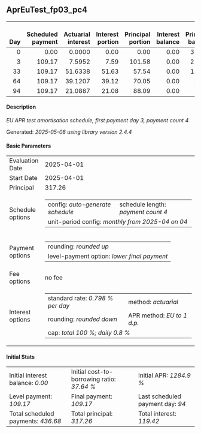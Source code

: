<h2>AprEuTest_fp03_pc4</h2>
<table>
    <thead style="vertical-align: bottom;">
        <th style="text-align: right;">Day</th>
        <th style="text-align: right;">Scheduled payment</th>
        <th style="text-align: right;">Actuarial interest</th>
        <th style="text-align: right;">Interest portion</th>
        <th style="text-align: right;">Principal portion</th>
        <th style="text-align: right;">Interest balance</th>
        <th style="text-align: right;">Principal balance</th>
        <th style="text-align: right;">Total actuarial interest</th>
        <th style="text-align: right;">Total interest</th>
        <th style="text-align: right;">Total principal</th>
    </thead>
    <tr style="text-align: right;">
        <td class="ci00">0</td>
        <td class="ci01" style="white-space: nowrap;">0.00</td>
        <td class="ci02">0.0000</td>
        <td class="ci03">0.00</td>
        <td class="ci04">0.00</td>
        <td class="ci05">0.00</td>
        <td class="ci06">317.26</td>
        <td class="ci07">0.0000</td>
        <td class="ci08">0.00</td>
        <td class="ci09">0.00</td>
    </tr>
    <tr style="text-align: right;">
        <td class="ci00">3</td>
        <td class="ci01" style="white-space: nowrap;">109.17</td>
        <td class="ci02">7.5952</td>
        <td class="ci03">7.59</td>
        <td class="ci04">101.58</td>
        <td class="ci05">0.00</td>
        <td class="ci06">215.68</td>
        <td class="ci07">7.5952</td>
        <td class="ci08">7.59</td>
        <td class="ci09">101.58</td>
    </tr>
    <tr style="text-align: right;">
        <td class="ci00">33</td>
        <td class="ci01" style="white-space: nowrap;">109.17</td>
        <td class="ci02">51.6338</td>
        <td class="ci03">51.63</td>
        <td class="ci04">57.54</td>
        <td class="ci05">0.00</td>
        <td class="ci06">158.14</td>
        <td class="ci07">59.2290</td>
        <td class="ci08">59.22</td>
        <td class="ci09">159.12</td>
    </tr>
    <tr style="text-align: right;">
        <td class="ci00">64</td>
        <td class="ci01" style="white-space: nowrap;">109.17</td>
        <td class="ci02">39.1207</td>
        <td class="ci03">39.12</td>
        <td class="ci04">70.05</td>
        <td class="ci05">0.00</td>
        <td class="ci06">88.09</td>
        <td class="ci07">98.3497</td>
        <td class="ci08">98.34</td>
        <td class="ci09">229.17</td>
    </tr>
    <tr style="text-align: right;">
        <td class="ci00">94</td>
        <td class="ci01" style="white-space: nowrap;">109.17</td>
        <td class="ci02">21.0887</td>
        <td class="ci03">21.08</td>
        <td class="ci04">88.09</td>
        <td class="ci05">0.00</td>
        <td class="ci06">0.00</td>
        <td class="ci07">119.4384</td>
        <td class="ci08">119.42</td>
        <td class="ci09">317.26</td>
    </tr>
</table>
<h4>Description</h4>
<p><i>EU APR test amortisation schedule, first payment day 3, payment count 4</i></p>
<p>Generated: <i>2025-05-08 using library version 2.4.4</i></p>
<h4>Basic Parameters</h4>
<table>
    <tr>
        <td>Evaluation Date</td>
        <td>2025-04-01</td>
    </tr>
    <tr>
        <td>Start Date</td>
        <td>2025-04-01</td>
    </tr>
    <tr>
        <td>Principal</td>
        <td>317.26</td>
    </tr>
    <tr>
        <td>Schedule options</td>
        <td>
            <table>
                <tr>
                    <td>config: <i>auto-generate schedule</i></td>
                    <td>schedule length: <i><i>payment count</i> 4</i></td>
                </tr>
                <tr>
                    <td colspan="2" style="white-space: nowrap;">unit-period config: <i>monthly from 2025-04 on 04</i></td>
                </tr>
            </table>
        </td>
    </tr>
    <tr>
        <td>Payment options</td>
        <td>
            <table>
                <tr>
                    <td>rounding: <i>rounded up</i></td>
                </tr>
                <tr>
                    <td>level-payment option: <i>lower&nbsp;final&nbsp;payment</i></td>
                </tr>
            </table>
        </td>
    </tr>
    <tr>
        <td>Fee options</td>
        <td>no fee
        </td>
    </tr>
    <tr>
        <td>Interest options</td>
        <td>
            <table>
                <tr>
                    <td>standard rate: <i>0.798 % per day</i></td>
                    <td>method: <i>actuarial</i></td>
                </tr>
                <tr>
                    <td>rounding: <i>rounded down</i></td>
                    <td>APR method: <i>EU to 1 d.p.</i></td>
                </tr>
                <tr>
                    <td colspan="2">cap: <i>total 100 %; daily 0.8 %</td>
                </tr>
            </table>
        </td>
    </tr>
</table>
<h4>Initial Stats</h4>
<table>
    <tr>
        <td>Initial interest balance: <i>0.00</i></td>
        <td>Initial cost-to-borrowing ratio: <i>37.64 %</i></td>
        <td>Initial APR: <i>1284.9 %</i></td>
    </tr>
    <tr>
        <td>Level payment: <i>109.17</i></td>
        <td>Final payment: <i>109.17</i></td>
        <td>Last scheduled payment day: <i>94</i></td>
    </tr>
    <tr>
        <td>Total scheduled payments: <i>436.68</i></td>
        <td>Total principal: <i>317.26</i></td>
        <td>Total interest: <i>119.42</i></td>
    </tr>
</table>